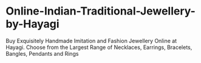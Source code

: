 # Online-Indian-Traditional-Jewellery-by-Hayagi
Buy Exquisitely Handmade Imitation and Fashion Jewellery Online at Hayagi. Choose from the Largest Range of Necklaces, Earrings, Bracelets, Bangles, Pendants and Rings
